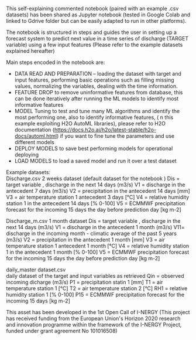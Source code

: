 This self-explaining commented notebook (paired with an example .csv datasets) has been shared as Jupyter notebook (tested in Google Colab and linked to Gdrive folder but can be easily adapted to run in other platforms).

The notebook is structured in steps and guides the user in setting up a forecast system to predict next value in a time series of discharge (TARGET variable) using a few input features (Please refer to the example datasets explained hereafter)

Main steps encoded in the notebook are:

- DATA READ AND PREPARATION – loading the dataset with target and input features, performing basic operations such as filling missing values, normalizing the variables, dealing with the time information.
- FEATURE DROP to remove uninformative features from database, this can be done iteratively after running the ML models to identify most informative features
- MODEL Tuning to test and tune many ML algorithms and identify the most performing one, also to identify informative features, ( n this example exploiting H2O AutoML libraries), please refer to H2O documentation (https://docs.h2o.ai/h2o/latest-stable/h2o-docs/automl.html) if you want to fine tune the parameters and use different models
- DEPLOY MODELS to save best performing models for operational deploying
- LOAD MODELS to load a saved model and run it over a test dataset


Example datasets:   
Discharge.csv   2 weeks dataset (default dataset for the notebook ) 
Dis = target variable ,  discharge in the next 14 days (m3/s) 
V1 = discharge in the antecedent 7 days (m3/s) 
V2 = precipitation in the antecedent 14 days [mm]
V3 = air temperature station 1 antecedent 3 days [°C]
V4 = relative humidity  station 1 in the antecedent 14 days [% 0-100]
V5 = ECMMWF precipitation forecast for the incoming 15 days the day before prediction day [kg m-2]

Discharge_m.csv   1 month  dataset
Dis = target variable ,  discharge in the next 14 days (m3/s) 
V1 = discharge in the antecedent 1 month (m3/s)
V11= discharge in the incoming  month - climatic average of the past 5 years (m3/s)
V2 = precipitation in the antecedent 1 month  [mm]
V3 = air temperature station 1 antecedent 1 month [°C]
V4 = relative humidity  station 1 in the antecedent 1 month [% 0-100]
V5 = ECMMWF precipitation forecast for the incoming 15 days the day before prediction day [kg m-2]

daily_master dataset.csv  
daily dataset of the target and input variables as retrieved 
Qin = observed incoming dicharge  (m3/s) 
P1 = precipitation statin 1   [mm]
T1 = air temperature station 1 [°C]
T2 = air temperature station 2 [°C]
RH1 = relative humidity  station 1  [% 0-100]
P15 = ECMMWF precipitation forecast for the incoming 15 days [kg m-2] 

This asset has been developed in the 1st Open Call of I-NERGY (This project has received funding from the European Union's Horizon 2020 research and innovation programme within the framework of the I-NERGY Project, funded under grant agreement No 101016508)
